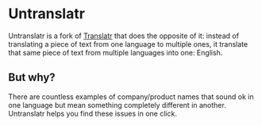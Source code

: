 # Untranslatr

Untranslatr is a fork of [Translatr](https://github.com/softvar/translatr) that
does the opposite of it: instead of translating a piece of text from one
language to multiple ones, it translate that same piece of text from multiple
languages into one: English.

## But why?

There are countless examples of company/product names that sound ok in one
language but mean something completely different in another. Untranslatr helps
you find these issues in one click.
